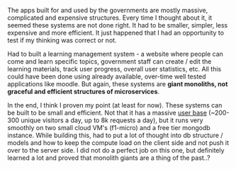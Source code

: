 The apps built for and used by the governments are mostly massive, complicated and expensive structures. Every time I thought about it, it seemed these systems are not done right. It had to be smaller, simpler, less expensive and more efficient. It just happened that I had an opportunity to test if my thinking was correct or not.

Had to built a learning management system - a website where people can come and learn specific topics, government staff can create / edit the learning materials, track user progress, overall user statistics, etc. All this could have been done using already available, over-time well tested applications like moodle. But again, these systems are **giant monoliths, not graceful and efficient structures of microservices**.

In the end, I think I proven my point (at least for now). These systems can be built to be small and efficient. Not that it has a massive [user base](https://vedlys.vpt.lt/report.html) (~200-300 unique visitors a day, up to 8k requests a day), but it runs very smoothly on two small cloud VM's (f1-micro) and a free tier mongodb instance. While building this, had to put a lot of thought into db structure / models and how to keep the compute load on the client side and not push it over to the server side. I did not do a perfect job on this one, but definitely learned a lot and proved that monolith giants are a thing of the past..?
